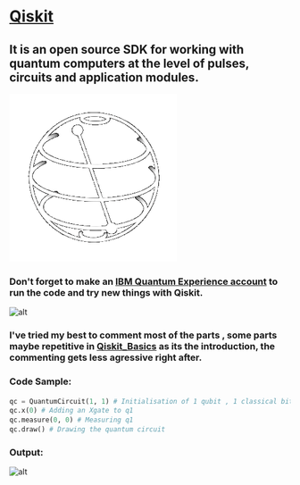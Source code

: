 # [Qiskit](https://qiskit.org/)
## It is an open source SDK for working with quantum computers at the level of pulses, circuits and application modules.
![](https://raw.githubusercontent.com/AkashGutha/Qiskit-Snippets/master/assets/qiskit.gif)

### Don't forget to make an [IBM Quantum Experience account](https://quantum-computing.ibm.com/) to run the code and try new things with Qiskit.

![alt](../main/readme/IBM_Quan.png)


### I've tried my best to comment most of the parts , some parts maybe repetitive in [Qiskit_Basics](../main/code/Qiskit_Basics.ipynb) as its the introduction, the commenting gets less agressive right after.

### Code Sample:
```python
qc = QuantumCircuit(1, 1) # Initialisation of 1 qubit , 1 classical bit circuit.
qc.x(0) # Adding an Xgate to q1
qc.measure(0, 0) # Measuring q1
qc.draw() # Drawing the quantum circuit
```
### Output:
![alt](../main/readme/xgate.png)

